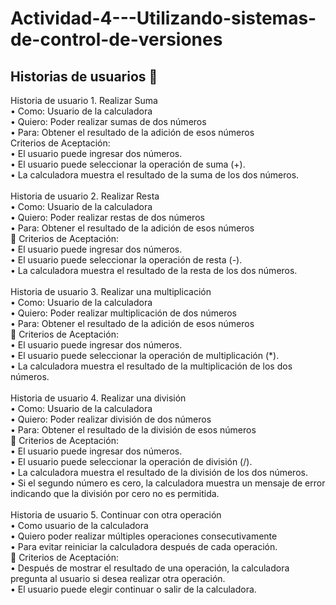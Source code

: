 # Actividad-4---Utilizando-sistemas-de-control-de-versiones
<div class="row">
  <h2>Historias de usuarios 👤
  </h2>
</div>
Historia de usuario 1. Realizar Suma <br>
      • Como: Usuario de la calculadora<br>
      •	Quiero: Poder realizar sumas de dos números <br>
      •	Para: Obtener el resultado de la adición de esos números <br>
    Criterios de Aceptación: <br>
      •	El usuario puede ingresar dos números.<br>
      •	El usuario puede seleccionar la operación de suma (+).<br>
      •	La calculadora muestra el resultado de la suma de los dos números.<br>
<br>
Historia de usuario 2. Realizar Resta<br>
      •	Como: Usuario de la calculadora<br>
      •	Quiero: Poder realizar restas de dos números<br>
      •	Para: Obtener el resultado de la adición de esos números<br>
  	Criterios de Aceptación:<br>
      •	El usuario puede ingresar dos números.<br>
      •	El usuario puede seleccionar la operación de resta (-).<br>
      •	La calculadora muestra el resultado de la resta de los dos números.<br>
      <br>
Historia de usuario 3. Realizar una multiplicación<br>
      •	Como: Usuario de la calculadora<br>
      •	Quiero: Poder realizar multiplicación de dos números<br>
      •	Para: Obtener el resultado de la adición de esos números<br>
    	Criterios de Aceptación: <br>
      •	El usuario puede ingresar dos números.<br>
      •	El usuario puede seleccionar la operación de multiplicación (*).<br>
      •	La calculadora muestra el resultado de la multiplicación de los dos números.<br>
      <br>
Historia de usuario 4. Realizar una división <br>
      •	Como: Usuario de la calculadora<br>
      •	Quiero: Poder realizar división de dos números<br>
      •	Para: Obtener el resultado de la división de esos números<br>
    	Criterios de Aceptación:<br>
      •	El usuario puede ingresar dos números.<br>
      •	El usuario puede seleccionar la operación de división (/).<br>
      •	La calculadora muestra el resultado de la división de los dos números.<br>
      •	Si el segundo número es cero, la calculadora muestra un mensaje de error indicando que la división por cero no es permitida.<br>
      <br>
Historia de usuario 5. Continuar con otra operación<br>
      •	Como usuario de la calculadora <br>
      •	Quiero poder realizar múltiples operaciones consecutivamente <br>
      •	Para evitar reiniciar la calculadora después de cada operación.<br>
    	Criterios de Aceptación:<br>
      •	Después de mostrar el resultado de una operación, la calculadora pregunta al usuario si desea realizar otra operación.<br>
      •	El usuario puede elegir continuar o salir de la calculadora.<br>

